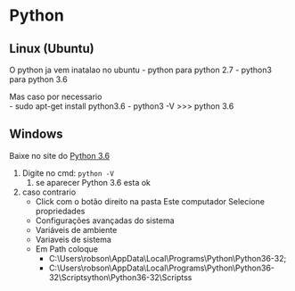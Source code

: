 # Python 


## Linux (Ubuntu)

O python ja vem inatalao no ubuntu 
	- python para python 2.7
	- python3 para python 3.6
	
Mas caso por necessario 	
	- sudo apt-get install python3.6
	- python3 -V >>> python 3.6


## Windows


Baixe no site do [Python 3.6](https://www.python.org/downloads/)

1. Digite no cmd: `python -V`
	1. se aparecer Python 3.6 esta ok 
2. caso contrario  
	* Click com o botão direito na pasta Este computador
	 Selecione propriedades
	* Configurações avançadas do sistema
	* Variáveis de ambiente
	* Variaveis de sistema
	* Em Path coloque 	 
		* C:\Users\robson\AppData\Local\Programs\Python\Python36-32; 
		* C:\Users\robson\AppData\Local\Programs\Python\Python36-32\Scriptsython\Python36-32\Scriptss
<!--stackedit_data:
eyJoaXN0b3J5IjpbLTM1MTk0MDc3MCw4NjQ3ODA5NTUsMTA4Mz
I4MzgzOV19
-->
